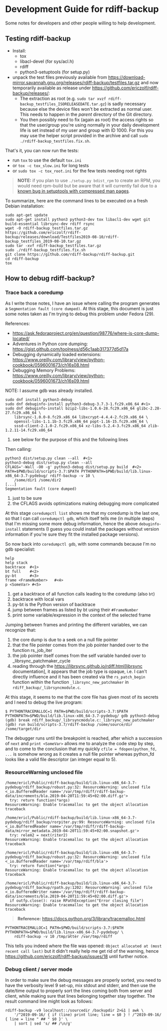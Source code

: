 # Development Guide for rdiff-backup

Some notes for developers and other people willing to help development.

## Testing rdiff-backup

* Install:
    * tox
    * libacl-devel (for sys/acl.h)
    * rdiff
    * python3-setuptools (for setup.py)
* unpack the test files previously available from
https://download-mirror.savannah.gnu.org/releases/rdiff-backup/testfiles.tar.gz and now temporarily available as
release under https://github.com/ericzolf/rdiff-backup/releases/:
    * The extraction as root (e.g. `sudo tar xvzf rdiff-backup_testfiles_ISORELEASEDATE.tar.gz`) is sadly necessary
because else the device files won't be extracted as normal user. This needs to happen in the _parent_ directory
of the Git directory.
    * You then possibly need to fix (again as root) the access rights so that the user/group you're using normally in your
daily development life is set instead of my user and group with ID 1000. For this you may use the helper script
provided in the archive and call `sudo ./rdiff-backup_testfiles.fix.sh`.

That's it, you can now run the tests:

* run `tox` to use the default `tox.ini`
* or `tox -c tox_slow.ini` for long tests
* or `sudo tox -c tox_root.ini` for the few tests needing root rights

> **NOTE:** if you plan to use `./setup.py bdist_rpm` to create an RPM, you would need rpm-build but be aware that it will currently fail due to a [known bug in setuptools with compressed man pages](https://github.com/pypa/setuptools/issues/1277).

To summarize, here are the command lines to be executed on a fresh Debian installation:

    sudo apt-get update
    sudo apt-get install python3 python3-dev tox libacl1-dev wget git build-essential librsync-dev rdiff rsync
    wget -O rdiff-backup_testfiles.tar.gz https://github.com/ericzolf/rdiff-backup/releases/download/Testfiles2019-08-10/rdiff-backup_testfiles_2019-08-10.tar.gz
    sudo tar -xvf rdiff-backup_testfiles.tar.gz
    sudo ./rdiff-backup_testfiles.fix.sh
    git clone https://github.com/rdiff-backup/rdiff-backup.git
    cd rdiff-backup
    tox

## How to debug rdiff-backup?

### Trace back a coredump

As I write those notes, I have an issue where calling the program generates a `Segmentation fault (core dumped)`. At this stage, this document is just some notes taken as I'm trying to debug this problem under Fedora (29).

References:

* https://ask.fedoraproject.org/en/question/98776/where-is-core-dump-located/
* Adventures in Python core dumping: https://gist.github.com/toolness/d56c1aab317377d5d17a
* Debugging dynamically loaded extensions: https://www.oreilly.com/library/view/python-cookbook/0596001673/ch16s08.html
* Debugging Memory Problems: https://www.oreilly.com/library/view/python-cookbook/0596001673/ch16s09.html

NOTE: I assume gdb was already installed.

```
sudo dnf install python3-debug
sudo dnf debuginfo-install python3-debug-3.7.3-1.fc29.x86_64 #<1>
sudo dnf debuginfo-install bzip2-libs-1.0.6-28.fc29.x86_64 glibc-2.28-27.fc29.x86_64 \
	librsync-1.0.0-8.fc29.x86_64 libxcrypt-4.4.4-2.fc29.x86_64 \
	openssl-libs-1.1.1b-3.fc29.x86_64 popt-1.16-15.fc29.x86_64 \
	sssd-client-2.1.0-2.fc29.x86_64 xz-libs-5.2.4-3.fc29.x86_64 zlib-1.2.11-14.fc29.x86_64
```

1. see below for the purpose of this and the following lines

Then calling:

```
python3 dist/setup.py clean --all  #<1>
python3-debug dist/setup.py clean --all
CFLAGS='-Wall -O0 -g' python3-debug dist/setup.py build  #<2>
PATH=$PWD/build/scripts-3.7:$PATH PYTHONPATH=$PWD/build/lib.linux-x86_64-3.7-pydebug/ rdiff-backup -v 10 \
	/some/dir1 /some/dir2
[...]
Segmentation fault (core dumped)
```

1. just to be sure
2. the CFLAGS avoids optimizations making debugging more complicated

At this stage `coredumpctl list` shows me that my coredump is the last one, so that I can
call `coredumpctl gdb`, which itself tells me (in multiple steps) that I'm missing some
more debug information, hence the above `debuginfo-install` statements (I guess you could install
the packages without version information if you're sure they fit the installed package versions).

So now back into `coredumpctl gdb`, with some commands because I'm no gdb specialist:

```
help
help stack
backtrace  #<1>
bt full    #<2>
py-bt      #<3>
frame <FrameNumber>   #<4>
p <SomeVar> #<5>
```
1. get a backtrace of all function calls leading to the coredump (also `bt`)
2. backtrace with local vars
3. py-bt is the Python version of backtrace
4. jump between frames as listed by bt using their `#FrameNumber`
5. print some variable/expression in the context of the selected frame

Jumping between frames and printing the different variables, we can recognize that:

1. the core dump is due to a seek on a null file pointer
2. that the file pointer comes from the job pointer handed over to the function rs_job_iter
3. the job pointer itself comes from the self variable handed over to _librsync_patchmaker_cycle
4. reading through the https://librsync.github.io/rdiff.html[librsync documentation], it appears that the job type is opaque, i.e. I can't directly influence and it has been created via the `rs_patch_begin` function within the function `_librsync_new_patchmaker` in `rdiff_backup/_librsyncmodule.c`.

At this stage, it seems to me that the core file has given most of its secrets and I need to debug the live program:

```
$ PYTHONTRACEMALLOC=1 PATH=$PWD/build/scripts-3.7:$PATH PYTHONPATH=$PWD/build/lib.linux-x86_64-3.7-pydebug/ gdb python3-debug
(gdb) break rdiff_backup/_librsyncmodule.c:_librsync_new_patchmaker
(gdb) run build/scripts-3.7/rdiff-backup /some/source/dir /some/target/dir
```

The debugger runs until the breakpoint is reached, after which a succession of `next` and `print <SomeVar>` allows me to analyze the code step by step, and to come to the conclusion that my
quickly `cfile = fdopen(python_fd, ...` is somehow wrong as it creates a null file pointer
whereas python_fd looks like a valid file descriptor (an integer equal to 5).

### ResourceWarning unclosed file

```
/home/ericl/Public/rdiff-backup/build/lib.linux-x86_64-3.7-pydebug/rdiff_backup/robust.py:32: ResourceWarning: unclosed file <_io.BufferedReader name='/var/tmp/rdiff/rdiff-backup-data/increments/bla.2019-04-20T11:59:45+02:00.diff.gz'>
  try: return function(*args)
ResourceWarning: Enable tracemalloc to get the object allocation traceback

/home/ericl/Public/rdiff-backup/build/lib.linux-x86_64-3.7-pydebug/rdiff_backup/rorpiter.py:99: ResourceWarning: unclosed file <_io.BufferedReader name='/var/tmp/rdiff/rdiff-backup-data/mirror_metadata.2019-04-20T11:59:45+02:00.snapshot.gz'>
  try: relem2 = next(riter2)
ResourceWarning: Enable tracemalloc to get the object allocation traceback

/home/ericl/Public/rdiff-backup/build/lib.linux-x86_64-3.7-pydebug/rdiff_backup/robust.py:32: ResourceWarning: unclosed file <_io.BufferedReader name='/var/tmp/rdiff/bla'>
  try: return function(*args)
ResourceWarning: Enable tracemalloc to get the object allocation traceback

/home/ericl/Public/rdiff-backup/build/lib.linux-x86_64-3.7-pydebug/rdiff_backup/rpath.py:1202: ResourceWarning: unclosed file <_io.BufferedWriter name='/var/tmp/rdiff/rdiff-backup-data/increments/bla.2019-04-20T11:59:45+02:00.diff.gz'>
  if outfp.close(): raise RPathException("Error closing file")
ResourceWarning: Enable tracemalloc to get the object allocation traceback
```

> **Reference:** https://docs.python.org/3/library/tracemalloc.html

```
PYTHONTRACEMALLOC=1 PATH=$PWD/build/scripts-3.7:$PATH PYTHONPATH=$PWD/build/lib.linux-x86_64-3.7-pydebug/ \
	rdiff-backup -v 10 /tmp/äłtèr /var/tmp/rdiff
```

This tells you indeed where the file was opened: `Object allocated at (most recent call last)` but it didn't really help me get rid of the warning, hence https://github.com/ericzolf/rdiff-backup/issues/18 until further notice.

### Debug client / server mode

In order to make sure the debug messages are properly sorted, you need to have the verbosity
level 9 set-up, mix stdout and stderr, and then use the date/time output to properly sort
the lines coming both from server and client, while making sure that lines belonging together
stay together. The result command line might look as follows:

```
rdiff-backup -v9 localhost::/sourcedir /backupdir 2>&1 | awk \
	'/^2019-09-16/ { if (line) print line; line = $0 } ! /^2019-09-16/ { line = line " ## " $0 }' \
	| sort | sed 's/ ## /\n/g'
```
